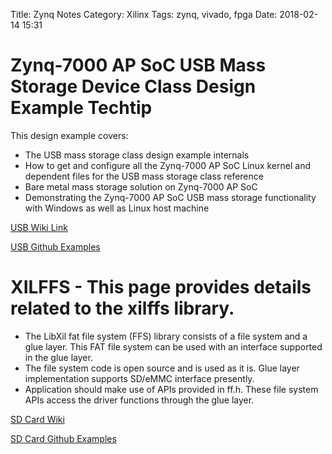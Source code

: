 Title: Zynq Notes
Category: Xilinx
Tags: zynq, vivado, fpga
Date: 2018-02-14 15:31

# Zynq-7000 AP SoC USB Mass Storage Device Class Design Example Techtip
This design example covers:

*  The USB mass storage class design example internals
*  How to get and configure all the Zynq-7000 AP SoC Linux kernel and dependent files for the USB mass storage class reference
*  Bare metal mass storage solution on Zynq-7000 AP SoC
*  Demonstrating the Zynq-7000 AP SoC USB mass storage functionality with Windows as well as Linux host machine
  
[USB Wiki Link](http://www.wiki.xilinx.com/Zynq-7000+AP+SoC+USB+Mass+Storage+Device+Class+Design+Example+Techtip)

[USB Github Examples](https://github.com/Xilinx/embeddedsw/tree/master/XilinxProcessorIPLib/drivers/usbps/examples)

# XILFFS - This page provides details related to the xilffs library.

*  The LibXil fat file system (FFS) library consists of a file system and a glue layer. This FAT file system can be used with an interface supported in the glue layer.
*  The file system code is open source and is used as it is. Glue layer implementation supports SD/eMMC interface presently.
*  Application should make use of APIs provided in ff.h. These file system APIs access the driver functions through the glue layer.

[SD Card Wiki](http://www.wiki.xilinx.com/xilffs)

[SD Card Github Examples](https://github.com/Xilinx/embeddedsw/blob/master/lib/sw_services/xilffs/examples/)
